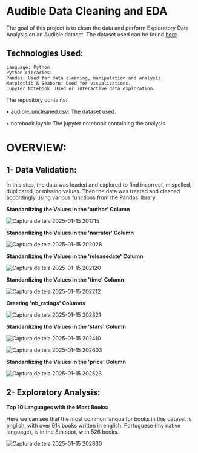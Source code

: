 # Audible Data Cleaning and EDA
The goal of this project is to clean the data and perform Exploratory Data Analysis on an Audible dataset. The dataset used can be found [here](https://www.kaggle.com/datasets/snehangsude/audible-dataset?select=audible_uncleaned.csv)

## Technologies Used:


    Language: Python
    Python Libraries:
    Pandas: Used for data cleaning, manipulation and analysis
    Matplotlib & Seaborn: Used for visualizations.
    Jupyter Notebook: Used or interactive data exploration.

The repository contains:

• audible_uncleaned.csv: The dataset used.

• notebook.ipynb: The jupyter notebook containing the analysis

# OVERVIEW:

## 1- Data Validation:

In this step, the data was loaded and explored to find incorrect, mispelled, duplicated, or missing values. Then the data was treated and cleaned accordingly using various functions from the Pandas library.

**Standardizing the Values in the 'author' Column**

![Captura de tela 2025-01-15 201715](https://github.com/user-attachments/assets/78fcbff1-b532-4966-8041-c8d978348a43)

**Standardizing the Values in the 'narrator' Column**

![Captura de tela 2025-01-15 202028](https://github.com/user-attachments/assets/62c3a4a2-a2df-429e-beed-8d548550c883)

**Standardizing the Values in the 'releasedate' Column**

![Captura de tela 2025-01-15 202120](https://github.com/user-attachments/assets/3736a6ca-2cee-4f2a-81f3-624e19491a7f)

**Standardizing the Values in the 'time' Column**

![Captura de tela 2025-01-15 202212](https://github.com/user-attachments/assets/6d4df78e-9a9f-4496-9a29-8194c3e44f5a)

**Creating 'nb_ratings' Columns**

![Captura de tela 2025-01-15 202321](https://github.com/user-attachments/assets/0e5547a5-eabd-4dfd-9313-f2d3d459c3d0)

**Standardizing the Values in the 'stars' Column**

![Captura de tela 2025-01-15 202410](https://github.com/user-attachments/assets/6440f39c-e904-49d2-9f07-b62df371bace)


![Captura de tela 2025-01-15 202603](https://github.com/user-attachments/assets/20242650-7c78-4018-a5da-1dcb352672da)


**Standardizing the Values in the 'price' Column**

![Captura de tela 2025-01-15 202523](https://github.com/user-attachments/assets/619a4dd4-3381-4340-8e33-fc86b880d658)

## 2- Exploratory Analysis:

**Top 10 Languages with the Most Books:**

Here we can see that the most common langua for books in this dataset is english, with over 61k books written in english. Portuguese (my native language), is in the 8th spot, with 526 books.

![Captura de tela 2025-01-15 202830](https://github.com/user-attachments/assets/d76f8dde-7f8e-4b57-b851-d1975bf1a2e3)



